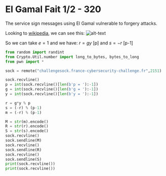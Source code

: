 # El Gamal Fait 1/2 - 320

The service sign messages using El Gamal vulnerable to forgery attacks.

Looking to [wikipedia](https://en.wikipedia.org/wiki/ElGamal_signature_scheme#Existential_forgery), we can see this:
![alt-text](https://i.imgur.com/5YGzS9H.png)

So we can take $e = 1$ and we have:
$r = gy$ [p]
and
$s = -r$ [p-1]

```py
from random import randint
from Crypto.Util.number import long_to_bytes, bytes_to_long
from pwn import *

sock = remote("challengesock.france-cybersecurity-challenge.fr",2151)

sock.recvline()
p = int(sock.recvline()[len(b'p = '):-1])
g = int(sock.recvline()[len(b'g = '):-1])
y = int(sock.recvline()[len(b'y = '):-1])

r = g*y % p
s = (-r) % (p-1)
m = (-r) % (p-1)

M = str(m).encode()
R = str(r).encode()
S = str(s).encode()
sock.recvline()
sock.sendline(M)
sock.recvline()
sock.sendline(R)
sock.recvline()
sock.sendline(S)
print(sock.recvline())
print(sock.recvline())
```
